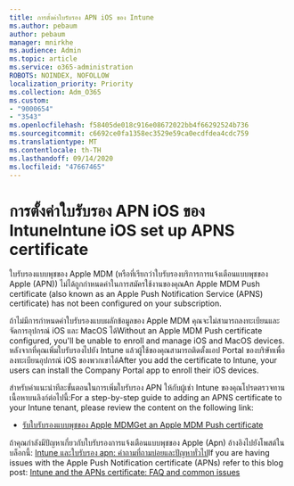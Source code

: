 ```yaml
---
title: การตั้งค่าใบรับรอง APN iOS ของ Intune
ms.author: pebaum
author: pebaum
manager: mnirkhe
ms.audience: Admin
ms.topic: article
ms.service: o365-administration
ROBOTS: NOINDEX, NOFOLLOW
localization_priority: Priority
ms.collection: Adm_O365
ms.custom:
- "9000654"
- "3543"
ms.openlocfilehash: f58405de018c916e08672022bb4f66292524b736
ms.sourcegitcommit: c6692ce0fa1358ec3529e59ca0ecdfdea4cdc759
ms.translationtype: MT
ms.contentlocale: th-TH
ms.lasthandoff: 09/14/2020
ms.locfileid: "47667465"
---
```

# <a name="intune-ios-set-up-apns-certificate"></a><span data-ttu-id="4cf0c-102">การตั้งค่าใบรับรอง APN iOS ของ Intune</span><span class="sxs-lookup"><span data-stu-id="4cf0c-102">Intune iOS set up APNS certificate</span></span>

<span data-ttu-id="4cf0c-103">ใบรับรองแบบพุชของ Apple MDM (หรือที่เรียกว่าใบรับรองบริการการแจ้งเตือนแบบพุชของ Apple (APN)) ไม่ได้ถูกกำหนดค่าในการสมัครใช้งานของคุณ</span><span class="sxs-lookup"><span data-stu-id="4cf0c-103">An Apple MDM Push certificate (also known as an Apple Push Notification Service (APNS) certificate) has not been configured on your subscription.</span></span>

<span data-ttu-id="4cf0c-104">ถ้าไม่มีการกำหนดค่าใบรับรองแบบผลักข้อมูลของ Apple MDM คุณจะไม่สามารถลงทะเบียนและจัดการอุปกรณ์ iOS และ MacOS ได้</span><span class="sxs-lookup"><span data-stu-id="4cf0c-104">Without an Apple MDM Push certificate configured, you'll be unable to enroll and manage iOS and MacOS devices.</span></span> <span data-ttu-id="4cf0c-105">หลังจากที่คุณเพิ่มใบรับรองไปยัง Intune แล้วผู้ใช้ของคุณสามารถติดตั้งแอป Portal ของบริษัทเพื่อลงทะเบียนอุปกรณ์ iOS ของพวกเขาได้</span><span class="sxs-lookup"><span data-stu-id="4cf0c-105">After you add the certificate to Intune, your users can install the Company Portal app to enroll their iOS devices.</span></span>

<span data-ttu-id="4cf0c-106">สำหรับคำแนะนำทีละขั้นตอนในการเพิ่มใบรับรอง APN ให้กับผู้เช่า Intune ของคุณโปรดตรวจทานเนื้อหาบนลิงก์ต่อไปนี้:</span><span class="sxs-lookup"><span data-stu-id="4cf0c-106">For a step-by-step guide to adding an APNS certificate to your Intune tenant, please review the content on the following link:</span></span>

- [<span data-ttu-id="4cf0c-107">รับใบรับรองแบบพุชของ Apple MDM</span><span class="sxs-lookup"><span data-stu-id="4cf0c-107">Get an Apple MDM Push certificate</span></span>](https://docs.microsoft.com/mem/intune/enrollment/apple-mdm-push-certificate-get)

<span data-ttu-id="4cf0c-108">ถ้าคุณกำลังมีปัญหาเกี่ยวกับใบรับรองการแจ้งเตือนแบบพุชของ Apple (Apn) อ้างอิงไปยังโพสต์ในบล็อกนี้: [Intune และใบรับรอง apn: คำถามที่ถามบ่อยและปัญหาทั่วไป](https://techcommunity.microsoft.com/t5/Intune-Customer-Success/Intune-and-the-APNs-certificate-FAQ-and-common-issues/ba-p/280121)</span><span class="sxs-lookup"><span data-stu-id="4cf0c-108">If you are having issues with the Apple Push Notification certificate (APNs) refer to this blog post: [Intune and the APNs certificate: FAQ and common issues](https://techcommunity.microsoft.com/t5/Intune-Customer-Success/Intune-and-the-APNs-certificate-FAQ-and-common-issues/ba-p/280121)</span></span>
